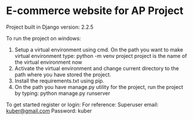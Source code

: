 # E-commerce website for AP Project 
Project built in Django version: 2.2.5

To run the project on windows:

1) Setup a virtual environment using cmd. On the path you want to make virtual environment type: python -m venv project
      project is the name of the virtual environment now
2) Activate the virtual environment and change current directory to the path where you have stored the project.
3) Install the requirements.txt using pip.
4) On the path you have manage.py utility for the project, run the project by typing: python manage.py runserver

To get started register or login:
For reference:
Superuser email: kuber@gmail.com
Password: kuber
